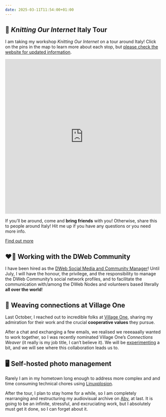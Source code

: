 ```yaml
---
date: 2025-03-11T11:54:00+01:00
---
```

## 🧶 <cite>Knitting Our Internet</cite> Italy Tour

I am taking my workshop <cite>Knitting Our Internet</cite> on a tour around Italy! Click on the pins in the map to learn more about each stop, but <u>please [check the website](https://ournet.rocks/) for updated information</u>.

<iframe width=100% height=500px frameborder=0 allowfullscreen allow=geolocation src='https://umap.openstreetmap.fr/en/map/la-nostra-rete-tour_1188200?scaleControl=false&miniMap=false&scrollWheelZoom=true&zoomControl=null&editMode=disabled&moreControl=true&searchControl=null&tilelayersControl=null&embedControl=null&datalayersControl=null&onLoadPanel=none&captionBar=false&captionMenus=true&fullscreenControl=null&captionControl=null' style='border-radius: var(--space-s); box-shadow: var(--shadow)'></iframe>

If you’ll be around, come and **bring friends** with you! Otherwise, share this to people around Italy! Hit me up if you have any questions or you need more info.

<div class=flex>
	<a class='red button' href=https://ournet.rocks/it-tour/ title='🪡 Knitting Our Internet 🧶'>Find out more</a>
</div>

## ❤️‍🔥 Working with the DWeb Community

I have been hired as the [DWeb Social Media and Community Manager](https://getdweb.net/social-media-comms-job-2025/ 'Open Position: DWeb Social Media and Community Manager [Leave Coverage]')! Until July, I will have the honour, the privilege, and the responsibility to manage the DWeb Community’s social network profiles, and to facilitate the communication with/among the DWeb Nodes and volunteers based literally **all over the world**!

## 📡 Weaving connections at Village One

Last October, I reached out to incredible folks at [Village One](https://www.village.one 'Village One’s website'), sharing my admiration for their work and the crucial **cooperative values** they pursue.

After a chat and exchanging a few emails, we realised we reeeaaally wanted to work together, so I was recently nominated Village One’s *Connections Weaver* (it really is my job title, I can’t believe it). We will be [experimenting](https://toot.village.one/@VillageOneCoop/114019694195185965 'Village One’s post on the Fediverse') a bit, and we will see where this collaboration leads us to.

## 🖥️ Self-hosted photo management

Rarely I am in my hometown long enough to address more complex and and time consuming technical chores using [Linuxplosion](content/jam/public/Linuxplosion.md).

After the tour, I plan to stay home for a while, so I am completely rearranging and restructuring my audiovisual archive on [Aby](content/jam/public/Aby.md), at last. It is going to be an infinite, stressful, and excruciating work, but I absolutely must get it done, so I can forget about it.
